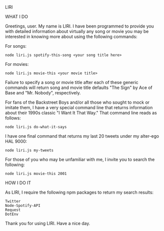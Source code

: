 LIRI


WHAT I DO

Greetings, user. My name is LIRI. I have been programmed to provide you with detailed information about virtually any song or movie you may be interested in knowing more about using the following commands:

For songs: 

    node liri.js spotify-this-song <your song title here>

For movies: 

    node liri.js movie-this <your movie title>
  
Failure to specify a song or movie title after each of these generic commands will return song and movie title defaults "The Sign" by Ace of Base and "Mr. Nobody", respectively. 

For fans of the Backstreet Boys and/or all those who sought to mock or imitate them, I have a very special command line that returns information about their 1990s classic "I Want It That Way." That command line reads as follows:

    node liri.js do-what-it-says

I have one final command that returns my last 20 tweets under my alter-ego HAL 9000:

    node liri.js my-tweets

For those of you who may be unfamiliar with me, I invite you to search the following:

    node liri.js movie-this 2001
  

HOW I DO IT

As LIRI, I require the following npm packages to return my search results:

    Twitter
    Node-Spotify-API
    Request
    DotEnv

Thank you for using LIRI. Have a nice day.











